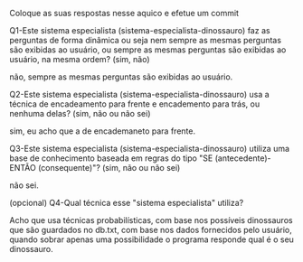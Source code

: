 
Coloque as suas respostas nesse aquico e efetue um commit

Q1-Este sistema especialista (sistema-especialista-dinossauro) faz as perguntas de forma dinâmica ou seja nem sempre as mesmas perguntas são exibidas ao usuário, ou sempre as mesmas perguntas são exibidas ao usuário, na mesma ordem? (sim, não)

não, sempre as mesmas perguntas são exibidas ao usuário.


Q2-Este sistema especialista (sistema-especialista-dinossauro) usa a técnica de encadeamento para frente e encademento para trás, ou nenhuma delas? (sim, não ou não sei)

sim, eu acho que a de encademaneto para frente.


Q3-Este sistema especialista (sistema-especialista-dinossauro) utiliza uma base de conhecimento baseada em regras do tipo "SE (antecedente)-ENTÃO (consequente)"? (sim, não ou não sei)

não sei.


(opcional) Q4-Qual técnica esse "sistema especialista" utiliza?

Acho que usa técnicas probabilísticas, com base nos possíveis dinossauros que são guardados no db.txt, com base nos dados fornecidos pelo usuário, quando sobrar apenas uma possibilidade o programa responde qual é o seu dinossauro.
